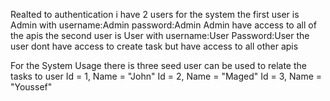 Realted to authentication
i have 2 users for the system 
the first user is Admin with username:Admin password:Admin 
Admin have access to all of the apis 
the second user is User with username:User Password:User
the user dont have access to create task but have access to all other apis 

For the System Usage 
there is three seed user can be used to relate the tasks to user
Id = 1, Name = "John" 
Id = 2, Name = "Maged" 
Id = 3, Name = "Youssef" 

